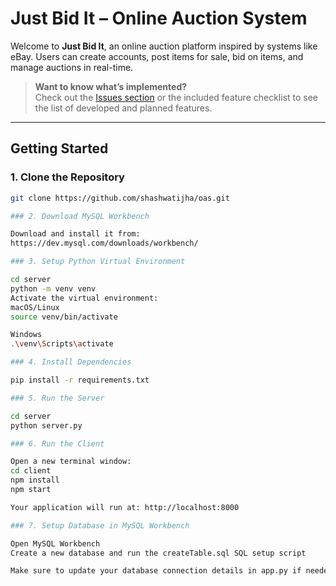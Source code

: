 # Just Bid It – Online Auction System

Welcome to **Just Bid It**, an online auction platform inspired by systems like eBay. Users can create accounts, post items for sale, bid on items, and manage auctions in real-time.

>  **Want to know what’s implemented?**  
> Check out the [Issues section](https://github.com/shashwatijha/oas/issues) or the included feature checklist to see the list of developed and planned features.

---

## Getting Started

### 1. Clone the Repository

```bash
git clone https://github.com/shashwatijha/oas.git

### 2. Download MySQL Workbench

Download and install it from:
https://dev.mysql.com/downloads/workbench/

### 3. Setup Python Virtual Environment

cd server
python -m venv venv
Activate the virtual environment:
macOS/Linux
source venv/bin/activate

Windows
.\venv\Scripts\activate

### 4. Install Dependencies

pip install -r requirements.txt

### 5. Run the Server

cd server
python server.py

### 6. Run the Client

Open a new terminal window:
cd client
npm install
npm start

Your application will run at: http://localhost:8000

### 7. Setup Database in MySQL Workbench

Open MySQL Workbench
Create a new database and run the createTable.sql SQL setup script

Make sure to update your database connection details in app.py if needed.

